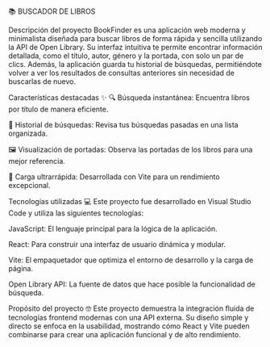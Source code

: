 📚 BUSCADOR DE LIBROS

Descripción del proyecto
BookFinder es una aplicación web moderna y minimalista diseñada para buscar libros de forma rápida y sencilla utilizando la API de Open Library. Su interfaz intuitiva te permite encontrar información detallada, como el título, autor, género y la portada, con solo un par de clics. Además, la aplicación guarda tu historial de búsquedas, permitiéndote volver a ver los resultados de consultas anteriores sin necesidad de buscarlas de nuevo.

Características destacadas ✨
🔍 Búsqueda instantánea: Encuentra libros por título de manera eficiente.

📖 Historial de búsquedas: Revisa tus búsquedas pasadas en una lista organizada.

🖼️ Visualización de portadas: Observa las portadas de los libros para una mejor referencia.

🚀 Carga ultrarrápida: Desarrollada con Vite para un rendimiento excepcional.

Tecnologías utilizadas 💻
Este proyecto fue desarrollado en Visual Studio Code y utiliza las siguientes tecnologías:

JavaScript: El lenguaje principal para la lógica de la aplicación.

React: Para construir una interfaz de usuario dinámica y modular.

Vite: El empaquetador que optimiza el entorno de desarrollo y la carga de página.

Open Library API: La fuente de datos que hace posible la funcionalidad de búsqueda.

Propósito del proyecto 🤓
Este proyecto demuestra la integración fluida de tecnologías frontend modernas con una API externa. Su diseño simple y directo se enfoca en la usabilidad, mostrando cómo React y Vite pueden combinarse para crear una aplicación funcional y de alto rendimiento.